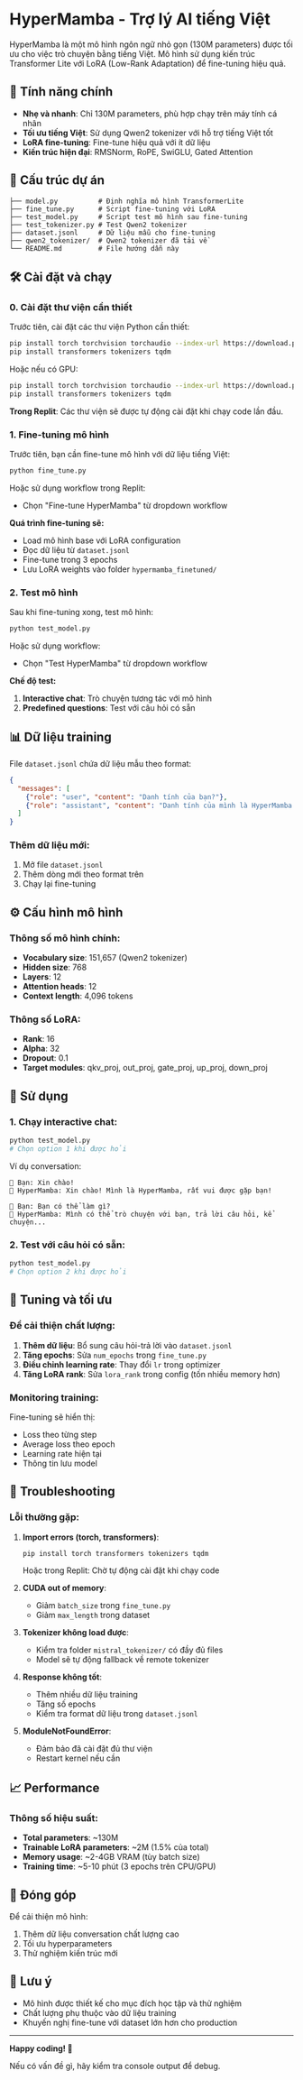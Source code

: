 
# HyperMamba - Trợ lý AI tiếng Việt

HyperMamba là một mô hình ngôn ngữ nhỏ gọn (130M parameters) được tối ưu cho việc trò chuyện bằng tiếng Việt. Mô hình sử dụng kiến trúc Transformer Lite với LoRA (Low-Rank Adaptation) để fine-tuning hiệu quả.

## 🚀 Tính năng chính

- **Nhẹ và nhanh**: Chỉ 130M parameters, phù hợp chạy trên máy tính cá nhân
- **Tối ưu tiếng Việt**: Sử dụng Qwen2 tokenizer với hỗ trợ tiếng Việt tốt
- **LoRA fine-tuning**: Fine-tune hiệu quả với ít dữ liệu
- **Kiến trúc hiện đại**: RMSNorm, RoPE, SwiGLU, Gated Attention

## 📁 Cấu trúc dự án

```
├── model.py          # Định nghĩa mô hình TransformerLite
├── fine_tune.py      # Script fine-tuning với LoRA
├── test_model.py     # Script test mô hình sau fine-tuning
├── test_tokenizer.py # Test Qwen2 tokenizer
├── dataset.jsonl     # Dữ liệu mẫu cho fine-tuning
├── qwen2_tokenizer/  # Qwen2 tokenizer đã tải về
└── README.md         # File hướng dẫn này
```

## 🛠️ Cài đặt và chạy

### 0. Cài đặt thư viện cần thiết

Trước tiên, cài đặt các thư viện Python cần thiết:

```bash
pip install torch torchvision torchaudio --index-url https://download.pytorch.org/whl/cpu
pip install transformers tokenizers tqdm
```

Hoặc nếu có GPU:
```bash
pip install torch torchvision torchaudio --index-url https://download.pytorch.org/whl/cu121
pip install transformers tokenizers tqdm
```

**Trong Replit**: Các thư viện sẽ được tự động cài đặt khi chạy code lần đầu.

### 1. Fine-tuning mô hình

Trước tiên, bạn cần fine-tune mô hình với dữ liệu tiếng Việt:

```bash
python fine_tune.py
```

Hoặc sử dụng workflow trong Replit:
- Chọn "Fine-tune HyperMamba" từ dropdown workflow

**Quá trình fine-tuning sẽ:**
- Load mô hình base với LoRA configuration
- Đọc dữ liệu từ `dataset.jsonl`
- Fine-tune trong 3 epochs
- Lưu LoRA weights vào folder `hypermamba_finetuned/`

### 2. Test mô hình

Sau khi fine-tuning xong, test mô hình:

```bash
python test_model.py
```

Hoặc sử dụng workflow:
- Chọn "Test HyperMamba" từ dropdown workflow

**Chế độ test:**
1. **Interactive chat**: Trò chuyện tương tác với mô hình
2. **Predefined questions**: Test với câu hỏi có sẵn

## 📊 Dữ liệu training

File `dataset.jsonl` chứa dữ liệu mẫu theo format:

```json
{
  "messages": [
    {"role": "user", "content": "Danh tính của bạn?"},
    {"role": "assistant", "content": "Danh tính của mình là HyperMamba..."}
  ]
}
```

### Thêm dữ liệu mới:
1. Mở file `dataset.jsonl`
2. Thêm dòng mới theo format trên
3. Chạy lại fine-tuning

## ⚙️ Cấu hình mô hình

### Thông số mô hình chính:
- **Vocabulary size**: 151,657 (Qwen2 tokenizer)
- **Hidden size**: 768
- **Layers**: 12
- **Attention heads**: 12
- **Context length**: 4,096 tokens

### Thông số LoRA:
- **Rank**: 16
- **Alpha**: 32  
- **Dropout**: 0.1
- **Target modules**: qkv_proj, out_proj, gate_proj, up_proj, down_proj

## 🎯 Sử dụng

### 1. Chạy interactive chat:

```bash
python test_model.py
# Chọn option 1 khi được hỏi
```

Ví dụ conversation:
```
👤 Bạn: Xin chào!
🤖 HyperMamba: Xin chào! Mình là HyperMamba, rất vui được gặp bạn!

👤 Bạn: Bạn có thể làm gì?
🤖 HyperMamba: Mình có thể trò chuyện với bạn, trả lời câu hỏi, kể chuyện...
```

### 2. Test với câu hỏi có sẵn:

```bash
python test_model.py  
# Chọn option 2 khi được hỏi
```

## 🔧 Tuning và tối ưu

### Để cải thiện chất lượng:

1. **Thêm dữ liệu**: Bổ sung câu hỏi-trả lời vào `dataset.jsonl`
2. **Tăng epochs**: Sửa `num_epochs` trong `fine_tune.py`
3. **Điều chỉnh learning rate**: Thay đổi `lr` trong optimizer
4. **Tăng LoRA rank**: Sửa `lora_rank` trong config (tốn nhiều memory hơn)

### Monitoring training:

Fine-tuning sẽ hiển thị:
- Loss theo từng step
- Average loss theo epoch
- Learning rate hiện tại
- Thông tin lưu model

## 🐛 Troubleshooting

### Lỗi thường gặp:

1. **Import errors (torch, transformers)**:
   ```bash
   pip install torch transformers tokenizers tqdm
   ```
   Hoặc trong Replit: Chờ tự động cài đặt khi chạy code

2. **CUDA out of memory**: 
   - Giảm `batch_size` trong `fine_tune.py`
   - Giảm `max_length` trong dataset

3. **Tokenizer không load được**:
   - Kiểm tra folder `mistral_tokenizer/` có đầy đủ files
   - Model sẽ tự động fallback về remote tokenizer

4. **Response không tốt**:
   - Thêm nhiều dữ liệu training
   - Tăng số epochs
   - Kiểm tra format dữ liệu trong `dataset.jsonl`

5. **ModuleNotFoundError**:
   - Đảm bảo đã cài đặt đủ thư viện
   - Restart kernel nếu cần

## 📈 Performance

### Thông số hiệu suất:
- **Total parameters**: ~130M
- **Trainable LoRA parameters**: ~2M (1.5% của total)
- **Memory usage**: ~2-4GB VRAM (tùy batch size)
- **Training time**: ~5-10 phút (3 epochs trên CPU/GPU)

## 🤝 Đóng góp

Để cải thiện mô hình:
1. Thêm dữ liệu conversation chất lượng cao
2. Tối ưu hyperparameters
3. Thử nghiệm kiến trúc mới

## 📝 Lưu ý

- Mô hình được thiết kế cho mục đích học tập và thử nghiệm
- Chất lượng phụ thuộc vào dữ liệu training
- Khuyến nghị fine-tune với dataset lớn hơn cho production

---

**Happy coding! 🚀**

Nếu có vấn đề gì, hãy kiểm tra console output để debug.
